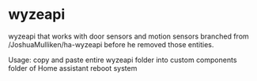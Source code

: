 # wyzeapi
wyzeapi that works with door sensors and motion sensors branched from /JoshuaMulliken/ha-wyzeapi before he removed those entities.

Usage:
  copy and paste entire wyzeapi folder into custom components folder of Home assistant
  reboot system
